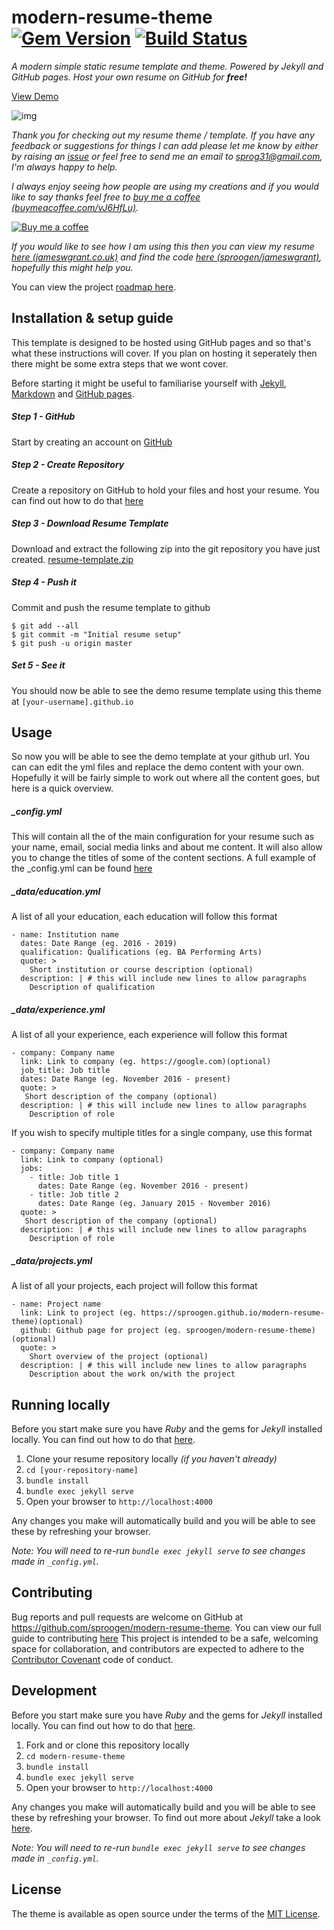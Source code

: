 # modern-resume-theme [![Gem Version](https://badge.fury.io/rb/modern-resume-theme.svg)](https://badge.fury.io/rb/modern-resume-theme) [![Build Status](https://travis-ci.org/sproogen/modern-resume-theme.svg?branch=master)](https://travis-ci.org/sproogen/modern-resume-theme)

*A modern simple static resume template and theme. Powered by Jekyll and GitHub pages.*
*Host your own resume on GitHub for **free!***

[View Demo](https://sproogen.github.io/modern-resume-theme/)

![img](screenshot.png)


*Thank you for checking out my resume theme / template. If you have any feedback or suggestions for things I can add please let me know by either by raising an [issue](https://github.com/sproogen/modern-resume-theme/issues/new/choose) or feel free to send me an email to [sprog31@gmail.com](mailto:sprog31@gmail.com), I'm always happy to help.*

*I always enjoy seeing how people are using my creations and if you would like to say thanks feel free to [buy me a coffee (buymeacoffee.com/vJ6HfLu)](https://buymeacoff.ee/vJ6HfLu).*

[![Buy me a coffee](https://www.buymeacoffee.com/assets/img/custom_images/orange_img.png)](https://www.buymeacoffee.com/vJ6HfLu)

*If you would like to see how I am using this then you can view my resume [here (jameswgrant.co.uk)](http://www.jameswgrant.co.uk/) and find the code [here (sproogen/jameswgrant)](https://github.com/sproogen/jameswgrant), hopefully this might help you.*

You can view the project [roadmap here](https://github.com/sproogen/modern-resume-theme/projects/1).

## Installation & setup guide
This template is designed to be hosted using GitHub pages and so that's what these instructions will cover. If you plan on hosting it seperately then there might be some extra steps that we wont cover.

Before starting it might be useful to familiarise yourself with [Jekyll](https://jekyllrb.com/docs/home/), [Markdown](https://www.markdownguide.org/getting-started) and [GitHub pages](https://pages.github.com/).

##### Step 1 - GitHub
Start by creating an account on [GitHub](https://github.com/join)

##### Step 2 - Create Repository
Create a repository on GitHub to hold your files and host your resume. You can find out how to do that [here](https://pages.github.com/)

##### Step 3 - Download Resume Template
Download and extract the following zip into the git repository you have just created. [resume-template.zip](https://github.com/sproogen/modern-resume-theme/archive/gh-pages.zip)

##### Step 4 - Push it
Commit and push the resume template to github
```
$ git add --all
$ git commit -m "Initial resume setup"
$ git push -u origin master
```
##### Set 5 - See it
You should now be able to see the demo resume template using this theme at `[your-username].github.io`

## Usage

So now you will be able to see the demo template at your github url. You can can edit the yml files and replace the demo content with your own. Hopefully it will be fairly simple to work out where all the content goes, but here is a quick overview.

##### _config.yml
This will contain all the of the main configuration for your resume such as your name, email, social media links and about me content. It will also allow you to change the titles of some of the content sections.
A full example of the _config.yml can be found [here](https://github.com/sproogen/modern-resume-theme/blob/master/_config.yml)

##### _data/education.yml
A list of all your education, each education will follow this format
```
- name: Institution name
  dates: Date Range (eg. 2016 - 2019)
  qualification: Qualifications (eg. BA Performing Arts)
  quote: >
    Short institution or course description (optional)
  description: | # this will include new lines to allow paragraphs
    Description of qualification
```

##### _data/experience.yml
A list of all your experience, each experience will follow this format
```
- company: Company name
  link: Link to company (eg. https://google.com)(optional)
  job_title: Job title
  dates: Date Range (eg. November 2016 - present)
  quote: >
   Short description of the company (optional)
  description: | # this will include new lines to allow paragraphs
    Description of role
```

If you wish to specify multiple titles for a single company, use this format
```
- company: Company name
  link: Link to company (optional)
  jobs:
    - title: Job title 1
      dates: Date Range (eg. November 2016 - present)
    - title: Job title 2
      dates: Date Range (eg. January 2015 - November 2016)
  quote: >
   Short description of the company (optional)
  description: | # this will include new lines to allow paragraphs
    Description of role
```

##### _data/projects.yml
A list of all your projects, each project will follow this format
```
- name: Project name
  link: Link to project (eg. https://sproogen.github.io/modern-resume-theme)(optional)
  github: Github page for project (eg. sproogen/modern-resume-theme)(optional)
  quote: >
    Short overview of the project (optional)
  description: | # this will include new lines to allow paragraphs
    Description about the work on/with the project
```

## Running locally

Before you start make sure you have *Ruby* and the gems for *Jekyll* installed locally. You can find out how to do that [here](https://jekyllrb.com/docs/installation/).

1. Clone your resume repository locally *(if you haven't already)*
2. `cd [your-repository-name]`
3. `bundle install`
4. `bundle exec jekyll serve`
5. Open your browser to `http://localhost:4000`

Any changes you make will automatically build and you will be able to see these by refreshing your browser.

*Note: You will need to re-run `bundle exec jekyll serve` to see changes made in `_config.yml`.*

## Contributing

Bug reports and pull requests are welcome on GitHub at https://github.com/sproogen/modern-resume-theme. You can view our full guide to contributing [here](https://github.com/sproogen/modern-resume-theme/blob/master/CONTRIBUTING.md)
This project is intended to be a safe, welcoming space for collaboration, and contributors are expected to adhere to the [Contributor Covenant](http://contributor-covenant.org) code of conduct.

## Development

Before you start make sure you have *Ruby* and the gems for *Jekyll* installed locally. You can find out how to do that [here](https://jekyllrb.com/docs/installation/).

1. Fork and or clone this repository locally
2. `cd modern-resume-theme`
3. `bundle install`
4. `bundle exec jekyll serve`
5. Open your browser to `http://localhost:4000`

Any changes you make will automatically build and you will be able to see these by refreshing your browser. To find out more about *Jekyll* take a look [here](https://jekyllrb.com/docs/usage/).

*Note: You will need to re-run `bundle exec jekyll serve` to see changes made in `_config.yml`.*

## License

The theme is available as open source under the terms of the [MIT License](https://opensource.org/licenses/MIT).
